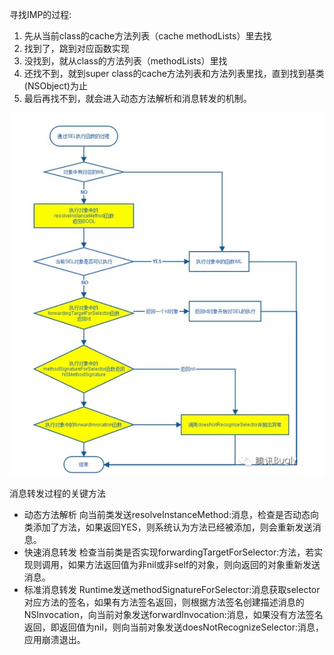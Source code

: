 寻找IMP的过程:
1. 先从当前class的cache方法列表（cache methodLists）里去找
2. 找到了，跳到对应函数实现
3. 没找到，就从class的方法列表（methodLists）里找
4. 还找不到，就到super class的cache方法列表和方法列表里找，直到找到基类(NSObject)为止
5. 最后再找不到，就会进入动态方法解析和消息转发的机制。





![image-20190626222823279](fang-fa-diao-yong-liu-cheng.assets/image-20190626222823279.png)

消息转发过程的关键方法

* 动态方法解析
向当前类发送resolveInstanceMethod:消息，检查是否动态向类添加了方法，如果返回YES，则系统认为方法已经被添加，则会重新发送消息。
* 快速消息转发
检查当前类是否实现forwardingTargetForSelector:方法，若实现则调用，如果方法返回值为非nil或非self的对象，则向返回的对象重新发送消息。
* 标准消息转发
Runtime发送methodSignatureForSelector:消息获取selector对应方法的签名，如果有方法签名返回，则根据方法签名创建描述消息的NSInvocation，向当前对象发送forwardInvocation:消息，如果没有方法签名返回，即返回值为nil，则向当前对象发送doesNotRecognizeSelector:消息，应用崩溃退出。